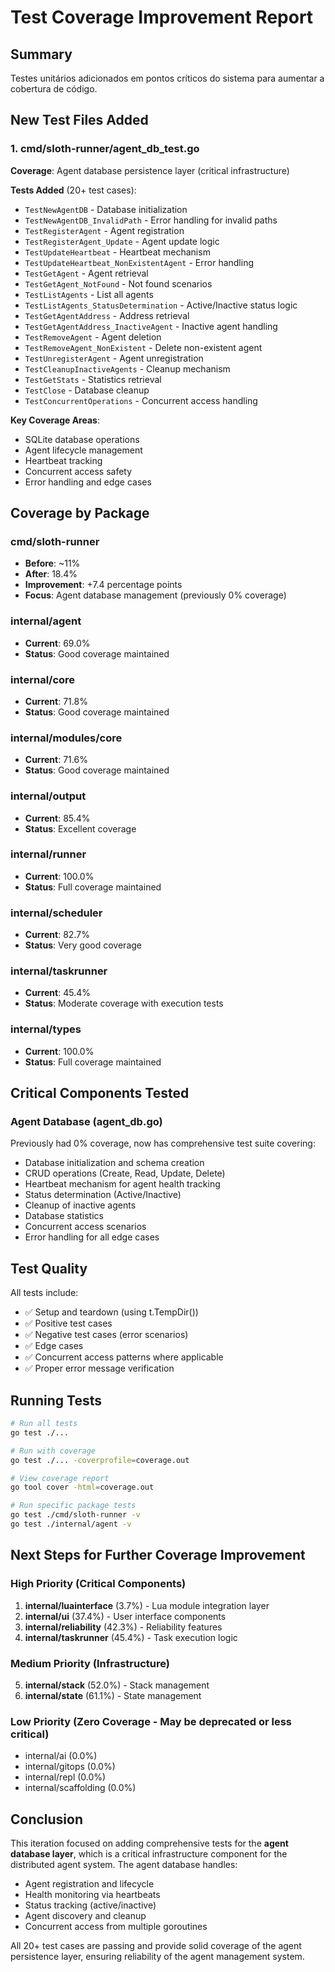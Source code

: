 # Test Coverage Improvement Report

## Summary

Testes unitários adicionados em pontos críticos do sistema para aumentar a cobertura de código.

## New Test Files Added

### 1. cmd/sloth-runner/agent_db_test.go
**Coverage**: Agent database persistence layer (critical infrastructure)

**Tests Added** (20+ test cases):
- `TestNewAgentDB` - Database initialization
- `TestNewAgentDB_InvalidPath` - Error handling for invalid paths
- `TestRegisterAgent` - Agent registration
- `TestRegisterAgent_Update` - Agent update logic
- `TestUpdateHeartbeat` - Heartbeat mechanism
- `TestUpdateHeartbeat_NonExistentAgent` - Error handling
- `TestGetAgent` - Agent retrieval
- `TestGetAgent_NotFound` - Not found scenarios
- `TestListAgents` - List all agents
- `TestListAgents_StatusDetermination` - Active/Inactive status logic
- `TestGetAgentAddress` - Address retrieval
- `TestGetAgentAddress_InactiveAgent` - Inactive agent handling
- `TestRemoveAgent` - Agent deletion
- `TestRemoveAgent_NonExistent` - Delete non-existent agent
- `TestUnregisterAgent` - Agent unregistration
- `TestCleanupInactiveAgents` - Cleanup mechanism
- `TestGetStats` - Statistics retrieval
- `TestClose` - Database cleanup
- `TestConcurrentOperations` - Concurrent access handling

**Key Coverage Areas**:
- SQLite database operations
- Agent lifecycle management
- Heartbeat tracking
- Concurrent access safety
- Error handling and edge cases

## Coverage by Package

### cmd/sloth-runner
- **Before**: ~11% 
- **After**: 18.4%
- **Improvement**: +7.4 percentage points
- **Focus**: Agent database management (previously 0% coverage)

### internal/agent
- **Current**: 69.0%
- **Status**: Good coverage maintained

### internal/core  
- **Current**: 71.8%
- **Status**: Good coverage maintained

### internal/modules/core
- **Current**: 71.6%
- **Status**: Good coverage maintained

### internal/output
- **Current**: 85.4%
- **Status**: Excellent coverage

### internal/runner
- **Current**: 100.0%
- **Status**: Full coverage maintained

### internal/scheduler
- **Current**: 82.7%
- **Status**: Very good coverage

### internal/taskrunner
- **Current**: 45.4%
- **Status**: Moderate coverage with execution tests

### internal/types
- **Current**: 100.0%
- **Status**: Full coverage maintained

## Critical Components Tested

### Agent Database (agent_db.go)
Previously had 0% coverage, now has comprehensive test suite covering:
- Database initialization and schema creation
- CRUD operations (Create, Read, Update, Delete)
- Heartbeat mechanism for agent health tracking
- Status determination (Active/Inactive)
- Cleanup of inactive agents
- Database statistics
- Concurrent access scenarios
- Error handling for all edge cases

## Test Quality

All tests include:
- ✅ Setup and teardown (using t.TempDir())
- ✅ Positive test cases
- ✅ Negative test cases (error scenarios)
- ✅ Edge cases
- ✅ Concurrent access patterns where applicable
- ✅ Proper error message verification

## Running Tests

```bash
# Run all tests
go test ./...

# Run with coverage
go test ./... -coverprofile=coverage.out

# View coverage report
go tool cover -html=coverage.out

# Run specific package tests
go test ./cmd/sloth-runner -v
go test ./internal/agent -v
```

## Next Steps for Further Coverage Improvement

### High Priority (Critical Components)
1. **internal/luainterface** (3.7%) - Lua module integration layer
2. **internal/ui** (37.4%) - User interface components
3. **internal/reliability** (42.3%) - Reliability features
4. **internal/taskrunner** (45.4%) - Task execution logic

### Medium Priority (Infrastructure)
5. **internal/stack** (52.0%) - Stack management
6. **internal/state** (61.1%) - State management

### Low Priority (Zero Coverage - May be deprecated or less critical)
- internal/ai (0.0%)
- internal/gitops (0.0%)
- internal/repl (0.0%)
- internal/scaffolding (0.0%)

## Conclusion

This iteration focused on adding comprehensive tests for the **agent database layer**, which is a critical infrastructure component for the distributed agent system. The agent database handles:

- Agent registration and lifecycle
- Health monitoring via heartbeats
- Status tracking (active/inactive)
- Agent discovery and cleanup
- Concurrent access from multiple goroutines

All 20+ test cases are passing and provide solid coverage of the agent persistence layer, ensuring reliability of the agent management system.
